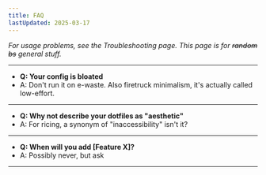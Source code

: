 ```yaml
---
title: FAQ
lastUpdated: 2025-03-17
---
```


_For usage problems, see the Troubleshooting page. This page is for ~~random bs~~ general stuff._

---
- **Q: Your config is bloated**
- A: Don't run it on e-waste. Also firetruck minimalism, it's actually called low-effort.
---
- **Q: Why not describe your dotfiles as "aesthetic"**
- A: For ricing, a synonym of "inaccessibility" isn't it?
---
- **Q: When will you add [Feature X]?**
- A: Possibly never, but ask
---

